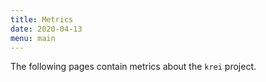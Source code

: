 ```yaml
---
title: Metrics
date: 2020-04-13
menu: main
---
```


The following pages contain metrics about the `krei` project.
